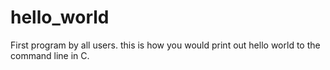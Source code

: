 hello_world
===========

First program by all users. this is how you would print out hello world to the command line in C.
